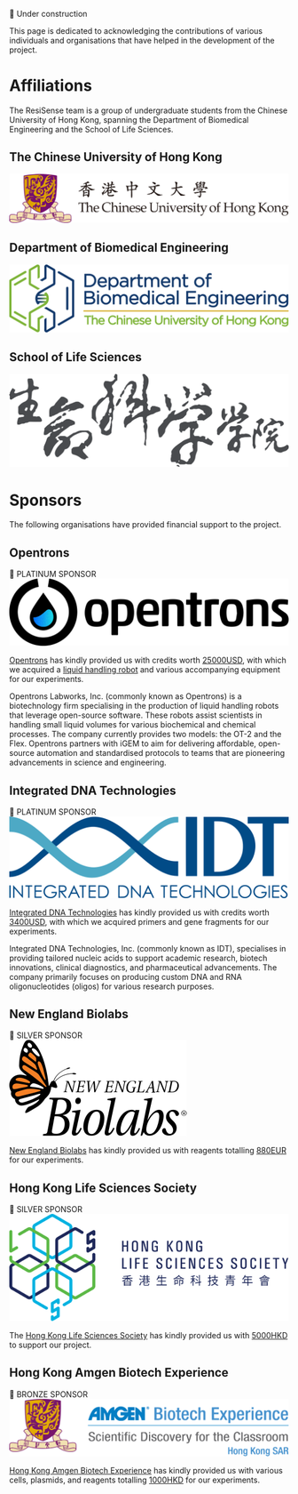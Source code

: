 🚧 Under construction

This page is dedicated to acknowledging the contributions of various individuals and organisations that have helped in the development of the project.

# Affiliations
The ResiSense team is a group of undergraduate students from the Chinese University of Hong Kong, spanning the Department of Biomedical Engineering and the School of Life Sciences.  

## The Chinese University of Hong Kong
[![CUHK Logo](/assets/logos/cuhk%20logo%20horizontal.svg)](https://www.cuhk.edu.hk)  

## Department of Biomedical Engineering
[![CUHK BME Logo](/assets/logos/bme%20logo.svg)](https://www.bme.cuhk.edu.hk)  

## School of Life Sciences
[![CUHK SLS Logo](/assets/logos/sls%20logo.svg)](https://www.sls.cuhk.edu.hk)  

# Sponsors
The following organisations have provided financial support to the project.  

## Opentrons

<div class="platinum">

💎 PLATINUM SPONSOR  
[![Opentrons Logo](/assets/logos/opentrons%20logo.svg)](https://opentrons.com)  

</div>

[Opentrons](https://opentrons.com) has kindly provided us with credits worth [25000USD](https://www.google.com/search?q=25000USD), with which we acquired a [liquid handling robot](https://opentrons.com/products/ot-2-robot) and various accompanying equipment for our experiments.  

Opentrons Labworks, Inc. (commonly known as Opentrons) is a biotechnology firm specialising in the production of liquid handling robots that leverage open-source software. These robots assist scientists in handling small liquid volumes for various biochemical and chemical processes. The company currently provides two models: the OT-2 and the Flex. Opentrons partners with iGEM to aim for delivering affordable, open-source automation and standardised protocols to teams that are pioneering advancements in science and engineering.  

## Integrated DNA Technologies

<div class="platinum">

💎 PLATINUM SPONSOR  
[![IDT Logo](/assets/logos/idt%20logo.svg)](https://www.idtdna.com)  

</div>

[Integrated DNA Technologies](https://www.idtdna.com) has kindly provided us with credits worth [3400USD](https://www.google.com/search?q=3400USD), with which we acquired primers and gene fragments for our experiments.  

Integrated DNA Technologies, Inc. (commonly known as IDT), specialises in providing tailored nucleic acids to support academic research, biotech innovations, clinical diagnostics, and pharmaceutical advancements. The company primarily focuses on producing custom DNA and RNA oligonucleotides (oligos) for various research purposes.  

## New England Biolabs

<div class="silver">

🥈 SILVER SPONSOR  
[![NEB Logo](/assets/logos/neb%20logo.svg)](https://www.neb.com)  

</div>

[New England Biolabs](https://www.neb.com) has kindly provided us with reagents totalling [880EUR](https://www.google.com/search?q=880EUR) for our experiments.  

## Hong Kong Life Sciences Society

<div class="silver">

🥈 SILVER SPONSOR  
[![HKLSS Logo](/assets/logos/hklss%20logo.svg)](https://www.hklss.org)  

</div>

The [Hong Kong Life Sciences Society](https://www.hklss.org) has kindly provided us with [5000HKD](https://www.google.com/search?q=5000HKD) to support our project.  

## Hong Kong Amgen Biotech Experience

<div class="bronze">

🥉 BRONZE SPONSOR  
[![ABEHK Logo](/assets/logos/abehk%20logo.svg)](https://abehk.fed.cuhk.edu.hk)  

</div>

[Hong Kong Amgen Biotech Experience](https://abehk.fed.cuhk.edu.hk) has kindly provided us with various cells, plasmids, and reagents totalling [1000HKD](https://www.google.com/search?q=1000HKD) for our experiments.  